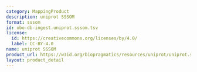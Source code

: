 ```yaml
---
category: MappingProduct
description: uniprot SSSOM
format: sssom
id: obo-db-ingest.uniprot.sssom.tsv
license:
  id: https://creativecommons.org/licenses/by/4.0/
  label: CC-BY-4.0
name: uniprot SSSOM
product_url: https://w3id.org/biopragmatics/resources/uniprot/uniprot.sssom.tsv
layout: product_detail
---
```

